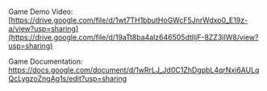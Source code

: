 Game Demo Video:
[https://drive.google.com/file/d/1wt7TH1bbutHoGWcF5JnrWdxo0_E19z-a/view?usp=sharing](https://drive.google.com/file/d/19aTt8ba4alz646505dtlljF-8ZZ3jIW8/view?usp=sharing)

Game Documentation:
https://docs.google.com/document/d/1wRrLJ_Jd0C1ZhDgpbL4qrNxi6AULqQcLygzoZngAg1s/edit?usp=sharing

